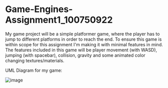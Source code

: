 # Game-Engines-Assignment1_100750922

My game project will be a simple platformer game, where the player has to jump to different platforms in order to reach the end. To ensure this game is within scope for this assignment I'm making it with minimal features in mind. The features included in this game will be player movement (with WASD), jumping (with spacebar), collision, gravity and some animated color changing textures/materials.

UML Diagram for my game:


![image](https://user-images.githubusercontent.com/9836085/135548968-5a25f57a-03c3-4f70-8390-cf9e413ce6f2.png)



